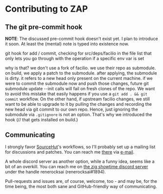 # Contributing to ZAP

## The git pre-commit hook

**NOTE**: The discussed pre-commit hook doesn't exist yet. I plan to introduce
it soon. At least the (mental) note is typed into existence now.

git hook for add / commit, checking for src/deps/facilio in the file list that
only lets you go through with the operation if a specific env var is set

why is that? we don't use a fork of facilio. we use their repo as submodule. on
build, we apply a patch to the submodule. after applying, the submodule is
dirty. it refers to a new head only present on the current machine. if we were
to commit the submodule now and push those changes, future git submodule update
--init calls will fail on fresh clones of the repo. We want to avoid this
mistake that easily happens if you use a `git add . && git commit` workflow. On
the other hand, if upstream facilio changes, we still want to be able to upgrade
to it by pulling the changes and recording the new head via git commit to our
own repo. Hence, just ignoring the submodule via `.gitignore` is not an option.
That's why we introduced the hook (// that gets installed on build.)

## Communicating

I strongly favor [SourceHut](https://sr.ht)'s workflows, so I'll probably set up
a mailing list for discussions and patches. You can reach me
[there](https://sr.ht/~renerocksai) via
[e-mail](~renerocksai/public-inbox@lists.sr.ht).

A whole discord server as another option, while a funny idea, seems like a bit
of an overkill. You can reach me on [the zig showtime discord
server](https://discord.gg/CBzE3VMb) under the handle renerocksai
(renerocksai#1894).

Pull-requests and issues are, of course, welcome, too - and may be, for the time
being, the most both sane and GitHub-friendly way of communicating.

